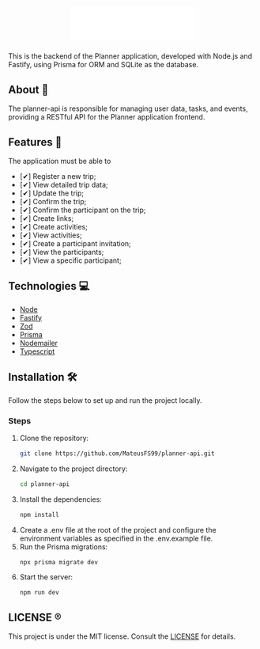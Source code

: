 <h1 align="center">
  <img alt="plann.er logo" title="#NLW-Journey-Logo" src=".github/logo.svg" width="250px" />
</h1>

This is the backend of the Planner application, developed with Node.js and Fastify, using Prisma for ORM and SQLite as the database.

## About 🎯

The planner-api is responsible for managing user data, tasks, and events, providing a RESTful API for the Planner application frontend.

## Features 📝

The application must be able to

- [✔] Register a new trip;
- [✔] View detailed trip data;
- [✔] Update the trip;
- [✔] Confirm the trip;
- [✔] Confirm the participant on the trip;
- [✔] Create links;
- [✔] Create activities;
- [✔] View activities;
- [✔] Create a participant invitation;
- [✔] View the participants;
- [✔] View a specific participant;

## Technologies 💻

- [Node](https://nodejs.org)
- [Fastify](https://fastify.dev)
- [Zod](https://zod.dev)
- [Prisma](https://www.prisma.io)
- [Nodemailer](https://nodemailer.com)
- [Typescript](https://www.typescriptlang.org)

## Installation 🛠

Follow the steps below to set up and run the project locally.

### Steps

1. Clone the repository:
   ```bash
   git clone https://github.com/MateusFS99/planner-api.git
   ```
2. Navigate to the project directory:
   ```bash
   cd planner-api
   ```
3. Install the dependencies:
   ```bash
   npm install
   ```
4. Create a .env file at the root of the project and configure the environment variables as specified in the .env.example file.
5. Run the Prisma migrations:
   ```bash
   npx prisma migrate dev
   ```
6. Start the server:
   ```bash
   npm run dev
   ```

## LICENSE ®️

This project is under the MIT license. Consult the [LICENSE](LICENSE) for details.
